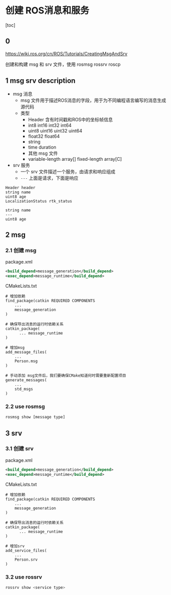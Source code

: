 # 创建 ROS消息和服务

[toc]

## 0

<https://wiki.ros.org/cn/ROS/Tutorials/CreatingMsgAndSrv>

创建和构建 msg 和 srv 文件，使用 rosmsg rossrv roscp

## 1 msg srv description

- msg 消息
  - msg 文件用于描述ROS消息的字段，用于为不同编程语言编写的消息生成源代码
  - 类型
    - Header 含有时间戳和ROS中的坐标帧信息
    - int8 int16 int32 int64
    - uint8 uint16 uint32 uint64
    - float32 float64
    - string
    - time duration
    - 其他 msg 文件
    - variable-length array[] fixed-length array[C]
- srv 服务
  - 一个 srv 文件描述一个服务，由请求和响应组成
  - `---` 上面是请求，下面是响应

```text
Header header
string name
uint8 age
LocalizationStatus rtk_status
```

```text
string name
---
uint8 age
```

## 2 msg

### 2.1 创建 msg

package.xml

```xml
<build_depend>message_generation</build_depend>
<exec_depend>message_runtime</build_depend>
```

CMakeLists.txt

```text
# 增加依赖
find_package(catkin REQUIRED COMPONENTS
    ...
    message_generation
)

# 确保导出消息的运行时依赖关系
catkin_package(
      ... message_runtime
)

# 增加msg
add_message_files(
    ...
    Person.msg
)

# 手动添加 msg文件后，我们要确保CMake知道何时需要重新配置项目
generate_messages(
    ...
    std_msgs
)
```

### 2.2 use rosmsg

```bash
rosmsg show [message type]
```

## 3 srv

### 3.1 创建 srv

package.xml

```xml
<build_depend>message_generation</build_depend>
<exec_depend>message_runtime</build_depend>
```

CMakeLists.txt

```text
# 增加依赖
find_package(catkin REQUIRED COMPONENTS
    ...
    message_generation
)

# 确保导出消息的运行时依赖关系
catkin_package(
      ... message_runtime
)

# 增加srv
add_service_files(
    ...
    Person.srv
)

```

### 3.2 use rossrv

```bash
rossrv show <service type>
```
